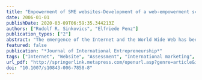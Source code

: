 ```yaml
---
title: "Empowerment of SME websites-Development of a web-empowerment scale and preliminary evidence"
date: 2006-01-01
publishDate: 2020-03-09T06:59:35.344213Z
authors: ["Rudolf R. Sinkovics", "Elfriede Penz"]
publication_types: ["2"]
abstract: "The emergence of the Internet and the World Wide Web has been argued to fundamentally reshape economic conditions and business practices of firms. It is seen as a promoter of rapid internationalisation of companies, particularly small and medium enterprises. In the aftermath of the burst of the electronic-bubble business practitioners and academics look with scrutiny on successful web-strategies, relevant dimensions of online-success and try to identify viable website practices which enable long-term rewards. The literature offers a rather patchy pattern for successful web-strategies and consumer perspectives on what is expected from websites is hardly available. Within this paper, we introduce the dimension \"web-empowerment”. This is a multidimensional construct comprising of consumer views on various dimensions of relevant and successful websites. The web-empowerment scale is based on a large sample from Austria, and developed according to scale development procedures. The relevance of this construct and practical issues in the context of a cross-country sample of SME’s is empirically examined. The paper concludes by offering implications for SME practitioners and for research."
featured: false
publication: "*Journal of International Entrepreneurship*"
tags: ["Internet", "Website", "Assessment", "International marketing", "SME", "Scale development", ""]
url_pdf: "http://springerlink.metapress.com/openurl.asp?genre=article&id=doi:10.1007/s10843-006-7858-8"
doi: "10.1007/s10843-006-7858-8"
---
```


